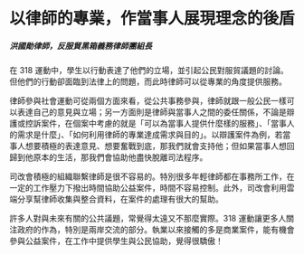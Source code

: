 # 以律師的專業，作當事人展現理念的後盾

##### 洪國勛律師，反服貿黑箱義務律師團組長

在 318 運動中，學生以行動表達了他們的立場，並引起公民對服貿議題的討論。但他們的行動卻面臨到法律上的問題，而此時律師可以從專業的角度提供服務。

律師參與社會運動可從兩個方面來看，從公共事務參與，律師就跟一般公民一樣可以表達自己的意見與立場；另一方面則是律師與當事人之間的委任關係，不論是辯護或控訴案件，在個案中考慮的就是「可以為當事人提供什麼樣的服務」、「當事人的需求是什麼」、「如何利用律師的專業達成需求與目的」。以辯護案件為例，若當事人想要積極的表達意見、想要奮戰到底，那我們就會支持他；但如果當事人想回歸到他原本的生活，那我們會協助他盡快脫離司法程序。

司改會積極的組織聯繫律師是很不容易的。特別很多年輕律師都在事務所工作，在一定的工作壓力下撥出時間協助公益案件，時間不容易控制。此外，司改會利用雲端分享幫律師收集與整合資料，在案件的處理有很大的幫助。

許多人對與未來有關的公共議題，常覺得太遠又不那麼實際。318 運動讓更多人關注政府的作為，特別是兩岸交流的部分。執業以來接觸的多是商業案件，能有機會參與公益案件，在工作中提供學生與公民協助，覺得很驕傲！
